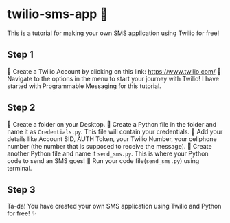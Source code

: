 # twilio-sms-app :speech_balloon:

This is a tutorial for making your own SMS application using Twilio for free!

## Step 1

:pushpin: Create a Twilio Account by clicking on this link: https://www.twilio.com/
:pushpin: Navigate to the options in the menu to start your journey with Twilio! I have started with Programmable Messaging for this tutorial.
 

## Step 2

:pushpin: Create a folder on your Desktop. 
:pushpin: Create a Python file in the folder and name it as `Credentials.py`. This file will contain your credentials.
:pushpin: Add your details like Account SID, AUTH Token, your Twilio Number, your cellphone number (the number that is supposed to receive the message).
:pushpin: Create another Python file and name it `send_sms.py`. This is where your Python code to send an SMS goes!
:pushpin: Run your code file(`send_sms.py`) using terminal. 

## Step 3

Ta-da! You have created your own SMS application using Twilio and Python for free! :sparkles:
